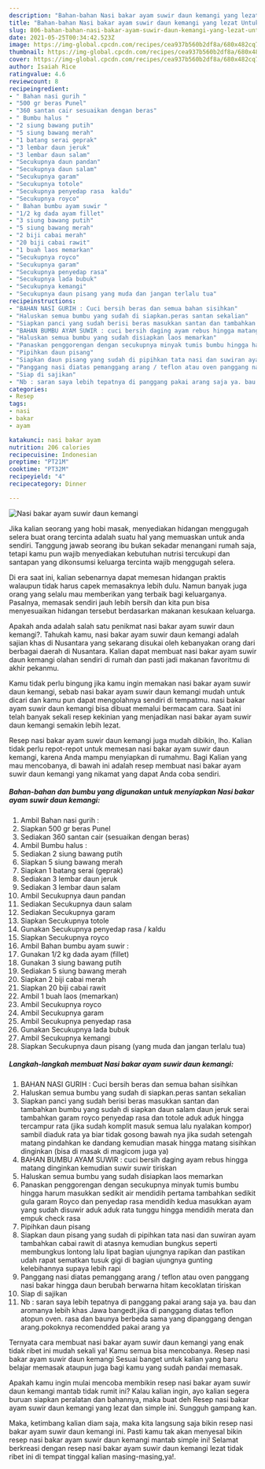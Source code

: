 ```yaml
---
description: "Bahan-bahan Nasi bakar ayam suwir daun kemangi yang lezat Untuk Jualan"
title: "Bahan-bahan Nasi bakar ayam suwir daun kemangi yang lezat Untuk Jualan"
slug: 806-bahan-bahan-nasi-bakar-ayam-suwir-daun-kemangi-yang-lezat-untuk-jualan
date: 2021-05-25T00:34:42.523Z
image: https://img-global.cpcdn.com/recipes/cea937b560b2df8a/680x482cq70/nasi-bakar-ayam-suwir-daun-kemangi-foto-resep-utama.jpg
thumbnail: https://img-global.cpcdn.com/recipes/cea937b560b2df8a/680x482cq70/nasi-bakar-ayam-suwir-daun-kemangi-foto-resep-utama.jpg
cover: https://img-global.cpcdn.com/recipes/cea937b560b2df8a/680x482cq70/nasi-bakar-ayam-suwir-daun-kemangi-foto-resep-utama.jpg
author: Isaiah Rice
ratingvalue: 4.6
reviewcount: 8
recipeingredient:
- " Bahan nasi gurih "
- "500 gr beras Punel"
- "360 santan cair sesuaikan dengan beras"
- " Bumbu halus "
- "2 siung bawang putih"
- "5 siung bawang merah"
- "1 batang serai geprak"
- "3 lembar daun jeruk"
- "3 lembar daun salam"
- "Secukupnya daun pandan"
- "Secukupnya daun salam"
- "Secukupnya garam"
- "Secukupnya totole"
- "Secukupnya penyedap rasa  kaldu"
- "Secukupnya royco"
- " Bahan bumbu ayam suwir "
- "1/2 kg dada ayam fillet"
- "3 siung bawang putih"
- "5 siung bawang merah"
- "2 biji cabai merah"
- "20 biji cabai rawit"
- "1 buah laos memarkan"
- "Secukupnya royco"
- "Secukupnya garam"
- "Secukupnya penyedap rasa"
- "Secukupnya lada bubuk"
- "Secukupnya kemangi"
- "Secukupnya daun pisang yang muda dan jangan terlalu tua"
recipeinstructions:
- "BAHAN NASI GURIH : Cuci bersih beras dan semua bahan sisihkan"
- "Haluskan semua bumbu yang sudah di siapkan.peras santan sekalian"
- "Siapkan panci yang sudah berisi beras masukkan santan dan tambahkan bumbu yang sudah di siapkan daun salam daun jeruk serai tambahkan garam royco penyedap rasa dan totole aduk aduk hingga tercampur rata (jika sudah komplit masuk semua lalu nyalakan kompor) sambil diaduk rata ya biar tidak gosong bawah nya jika sudah setengah matang pindahkan ke dandang kemudian masak hingga matang sisihkan dinginkan (bisa di masak di magicom juga ya)"
- "BAHAN BUMBU AYAM SUWIR : cuci bersih daging ayam rebus hingga matang dinginkan kemudian suwir suwir tiriskan"
- "Haluskan semua bumbu yang sudah disiapkan laos memarkan"
- "Panaskan penggorengan dengan secukupnya minyak tumis bumbu hingga harum masukkan sedikit air mendidih pertama tambahkan sedikit gula garam Royco dan penyedap rasa mendidih kedua masukkan ayam yang sudah disuwir aduk aduk rata tunggu hingga mendidih merata dan empuk check rasa"
- "Pipihkan daun pisang"
- "Siapkan daun pisang yang sudah di pipihkan tata nasi dan suwiran ayam tambahkan cabai rawit di atasnya kemudian bungkus seperti membungkus lontong lalu lipat bagian ujungnya rapikan dan pastikan udah rapat sematkan tusuk gigi di bagian ujungnya gunting kelebihannya supaya lebih rapi"
- "Panggang nasi diatas pemanggang arang / teflon atau oven panggang nasi bakar hingga daun berubah berwarna hitam kecoklatan tiriskan"
- "Siap di sajikan"
- "Nb : saran saya lebih tepatnya di panggang pakai arang saja ya. bau dan aromanya lebih khas Jawa bangedt.jika di panggang diatas teflon atopun oven. rasa dan baunya berbeda sama yang dipanggang dengan arang.pokoknya recomendded pakai arang ya"
categories:
- Resep
tags:
- nasi
- bakar
- ayam

katakunci: nasi bakar ayam 
nutrition: 206 calories
recipecuisine: Indonesian
preptime: "PT21M"
cooktime: "PT32M"
recipeyield: "4"
recipecategory: Dinner

---
```



![Nasi bakar ayam suwir daun kemangi](https://img-global.cpcdn.com/recipes/cea937b560b2df8a/680x482cq70/nasi-bakar-ayam-suwir-daun-kemangi-foto-resep-utama.jpg)

Jika kalian seorang yang hobi masak, menyediakan hidangan menggugah selera buat orang tercinta adalah suatu hal yang memuaskan untuk anda sendiri. Tanggung jawab seorang ibu bukan sekadar menangani rumah saja, tetapi kamu pun wajib menyediakan kebutuhan nutrisi tercukupi dan santapan yang dikonsumsi keluarga tercinta wajib menggugah selera.

Di era  saat ini, kalian sebenarnya dapat memesan hidangan praktis walaupun tidak harus capek memasaknya lebih dulu. Namun banyak juga orang yang selalu mau memberikan yang terbaik bagi keluarganya. Pasalnya, memasak sendiri jauh lebih bersih dan kita pun bisa menyesuaikan hidangan tersebut berdasarkan makanan kesukaan keluarga. 



Apakah anda adalah salah satu penikmat nasi bakar ayam suwir daun kemangi?. Tahukah kamu, nasi bakar ayam suwir daun kemangi adalah sajian khas di Nusantara yang sekarang disukai oleh kebanyakan orang dari berbagai daerah di Nusantara. Kalian dapat membuat nasi bakar ayam suwir daun kemangi olahan sendiri di rumah dan pasti jadi makanan favoritmu di akhir pekanmu.

Kamu tidak perlu bingung jika kamu ingin memakan nasi bakar ayam suwir daun kemangi, sebab nasi bakar ayam suwir daun kemangi mudah untuk dicari dan kamu pun dapat mengolahnya sendiri di tempatmu. nasi bakar ayam suwir daun kemangi bisa dibuat memalui bermacam cara. Saat ini telah banyak sekali resep kekinian yang menjadikan nasi bakar ayam suwir daun kemangi semakin lebih lezat.

Resep nasi bakar ayam suwir daun kemangi juga mudah dibikin, lho. Kalian tidak perlu repot-repot untuk memesan nasi bakar ayam suwir daun kemangi, karena Anda mampu menyiapkan di rumahmu. Bagi Kalian yang mau mencobanya, di bawah ini adalah resep membuat nasi bakar ayam suwir daun kemangi yang nikamat yang dapat Anda coba sendiri.

<!--inarticleads1-->

##### Bahan-bahan dan bumbu yang digunakan untuk menyiapkan Nasi bakar ayam suwir daun kemangi:

1. Ambil  Bahan nasi gurih :
1. Siapkan 500 gr beras Punel
1. Sediakan 360 santan cair (sesuaikan dengan beras)
1. Ambil  Bumbu halus :
1. Sediakan 2 siung bawang putih
1. Siapkan 5 siung bawang merah
1. Siapkan 1 batang serai (geprak)
1. Sediakan 3 lembar daun jeruk
1. Sediakan 3 lembar daun salam
1. Ambil Secukupnya daun pandan
1. Sediakan Secukupnya daun salam
1. Sediakan Secukupnya garam
1. Siapkan Secukupnya totole
1. Gunakan Secukupnya penyedap rasa / kaldu
1. Siapkan Secukupnya royco
1. Ambil  Bahan bumbu ayam suwir :
1. Gunakan 1/2 kg dada ayam (fillet)
1. Gunakan 3 siung bawang putih
1. Sediakan 5 siung bawang merah
1. Siapkan 2 biji cabai merah
1. Siapkan 20 biji cabai rawit
1. Ambil 1 buah laos (memarkan)
1. Ambil Secukupnya royco
1. Ambil Secukupnya garam
1. Ambil Secukupnya penyedap rasa
1. Gunakan Secukupnya lada bubuk
1. Ambil Secukupnya kemangi
1. Siapkan Secukupnya daun pisang (yang muda dan jangan terlalu tua)




<!--inarticleads2-->

##### Langkah-langkah membuat Nasi bakar ayam suwir daun kemangi:

1. BAHAN NASI GURIH : Cuci bersih beras dan semua bahan sisihkan
1. Haluskan semua bumbu yang sudah di siapkan.peras santan sekalian
1. Siapkan panci yang sudah berisi beras masukkan santan dan tambahkan bumbu yang sudah di siapkan daun salam daun jeruk serai tambahkan garam royco penyedap rasa dan totole aduk aduk hingga tercampur rata (jika sudah komplit masuk semua lalu nyalakan kompor) sambil diaduk rata ya biar tidak gosong bawah nya jika sudah setengah matang pindahkan ke dandang kemudian masak hingga matang sisihkan dinginkan (bisa di masak di magicom juga ya)
1. BAHAN BUMBU AYAM SUWIR : cuci bersih daging ayam rebus hingga matang dinginkan kemudian suwir suwir tiriskan
1. Haluskan semua bumbu yang sudah disiapkan laos memarkan
1. Panaskan penggorengan dengan secukupnya minyak tumis bumbu hingga harum masukkan sedikit air mendidih pertama tambahkan sedikit gula garam Royco dan penyedap rasa mendidih kedua masukkan ayam yang sudah disuwir aduk aduk rata tunggu hingga mendidih merata dan empuk check rasa
1. Pipihkan daun pisang
1. Siapkan daun pisang yang sudah di pipihkan tata nasi dan suwiran ayam tambahkan cabai rawit di atasnya kemudian bungkus seperti membungkus lontong lalu lipat bagian ujungnya rapikan dan pastikan udah rapat sematkan tusuk gigi di bagian ujungnya gunting kelebihannya supaya lebih rapi
1. Panggang nasi diatas pemanggang arang / teflon atau oven panggang nasi bakar hingga daun berubah berwarna hitam kecoklatan tiriskan
1. Siap di sajikan
1. Nb : saran saya lebih tepatnya di panggang pakai arang saja ya. bau dan aromanya lebih khas Jawa bangedt.jika di panggang diatas teflon atopun oven. rasa dan baunya berbeda sama yang dipanggang dengan arang.pokoknya recomendded pakai arang ya




Ternyata cara membuat nasi bakar ayam suwir daun kemangi yang enak tidak ribet ini mudah sekali ya! Kamu semua bisa mencobanya. Resep nasi bakar ayam suwir daun kemangi Sesuai banget untuk kalian yang baru belajar memasak ataupun juga bagi kamu yang sudah pandai memasak.

Apakah kamu ingin mulai mencoba membikin resep nasi bakar ayam suwir daun kemangi mantab tidak rumit ini? Kalau kalian ingin, ayo kalian segera buruan siapkan peralatan dan bahannya, maka buat deh Resep nasi bakar ayam suwir daun kemangi yang lezat dan simple ini. Sungguh gampang kan. 

Maka, ketimbang kalian diam saja, maka kita langsung saja bikin resep nasi bakar ayam suwir daun kemangi ini. Pasti kamu tak akan menyesal bikin resep nasi bakar ayam suwir daun kemangi mantab simple ini! Selamat berkreasi dengan resep nasi bakar ayam suwir daun kemangi lezat tidak ribet ini di tempat tinggal kalian masing-masing,ya!.


